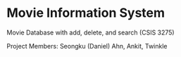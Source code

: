 # Movie Information System
Movie Database with add, delete, and search (CSIS 3275)

Project Members: Seongku (Daniel) Ahn, Ankit, Twinkle
